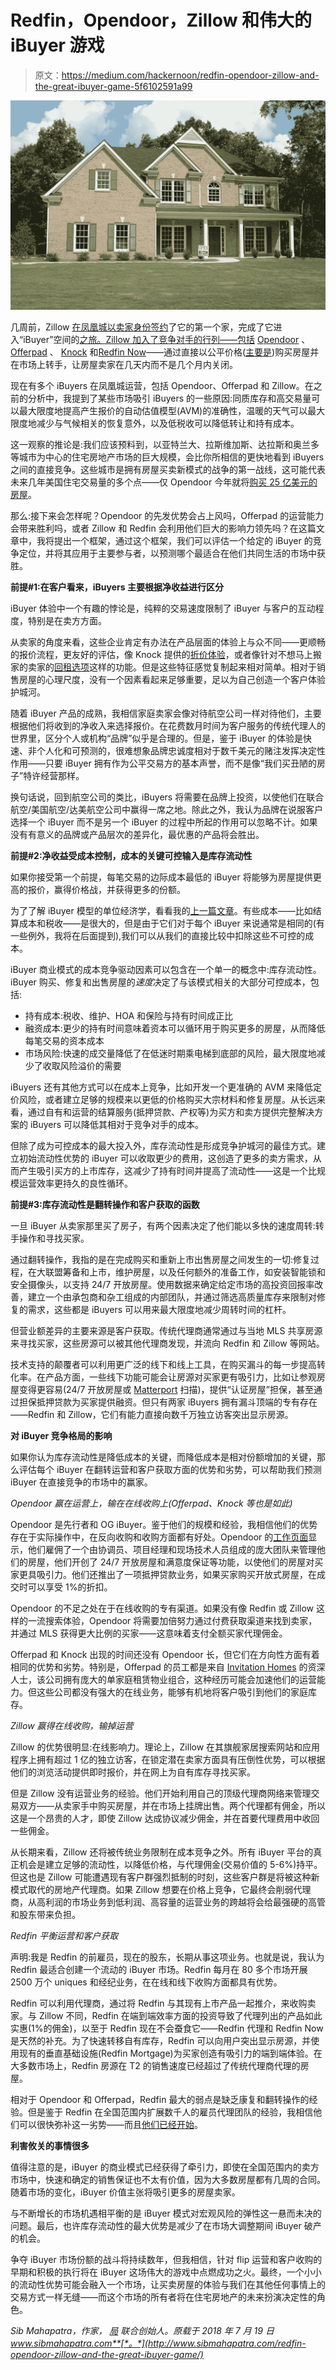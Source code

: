 # Redfin，Opendoor，Zillow 和伟大的 iBuyer 游戏

> 原文：<https://medium.com/hackernoon/redfin-opendoor-zillow-and-the-great-ibuyer-game-5f6102591a99>

![](img/c5b030beea3494ccc75fddb4fb0f6e2a.png)

几周前，Zillow [在凤凰城以卖家身份签约](https://www.inman.com/2018/06/21/zillow-puts-its-first-home-under-contract-as-a-seller-but-reduces-price-by-1-6-on-another/#)了它的第一个家，完成了它进入“iBuyer”空间的[之旅。Zillow 加入了竞争对手的行列——包括](https://www.inman.com/2018/04/12/exclusive-interview-why-zillow-is-becoming-an-ibuyer/) [Opendoor](http://www.opendoor.com/) 、 [Offerpad](http://www.offerpad.com/) 、 [Knock](http://www.knock.com/) 和[Redfin Now](http://www.redfin.com/now)——通过直接以公平价格([主要是](/@sibjeet/inside-opendoor-what-two-years-of-transactions-say-about-their-prospects-73a0a2d5b49))购买房屋并在市场上转手，让房屋卖家在几天内而不是几个月内关闭。

现在有多个 iBuyers 在凤凰城运营，包括 Opendoor、Offerpad 和 Zillow。在之前的分析中，我提到了某些市场吸引 iBuyers 的一些原因:同质库存和高交易量可以最大限度地提高产生报价的自动估值模型(AVM)的准确性，温暖的天气可以最大限度地减少与气候相关的恢复意外，以及低税收可以降低转让和持有成本。

这一观察的推论是:我们应该预料到，以亚特兰大、拉斯维加斯、达拉斯和奥兰多等城市为中心的住宅房地产市场的巨大规模，会比你所相信的更快地看到 iBuyers 之间的直接竞争。这些城市是拥有房屋买卖新模式的战争的第一战线，这可能代表未来几年美国住宅交易量的多个点——仅 Opendoor 今年就将[购买 25 亿美元的房屋](https://www.cnbc.com/2018/06/13/house-flipping-start-up-opendoor-raises-325-million-series-e.html)。

那么:接下来会怎样呢？Opendoor 的先发优势会占上风吗，Offerpad 的运营能力会带来胜利吗，或者 Zillow 和 Redfin 会利用他们巨大的影响力领先吗？在这篇文章中，我将提出一个框架，通过这个框架，我们可以评估一个给定的 iBuyer 的竞争定位，并将其应用于主要参与者，以预测哪个最适合在他们共同生活的市场中获胜。

**前提#1:在客户看来，iBuyers 主要根据净收益进行区分**

iBuyer 体验中一个有趣的悖论是，纯粹的交易速度限制了 iBuyer 与客户的互动程度，特别是在卖方方面。

从卖家的角度来看，这些企业肯定有办法在产品层面的体验上与众不同——更顺畅的报价流程，更友好的评估，像 Knock 提供的[折价体验](https://www.knock.com/)，或者像针对不想马上搬家的卖家的[回租选项](https://www.opendoor.com/w/faq/stay-in-home-after-close-date/)这样的功能。但是这些特征感觉复制起来相对简单。相对于销售房屋的心理尺度，没有一个因素看起来足够重要，足以为自己创造一个客户体验护城河。

随着 iBuyer 产品的成熟，我相信家庭卖家会像对待航空公司一样对待他们，主要根据他们将收到的净收入来选择报价。在花费数月时间为客户服务的传统代理人的世界里，区分个人或机构“品牌”似乎是合理的。但是，鉴于 iBuyer 的体验是快速、非个人化和可预测的，很难想象品牌忠诚度相对于数千美元的赌注发挥决定性作用——只要 iBuyer 拥有作为公平交易方的基本声誉，而不是像“我们买丑陋的房子”特许经营那样。

换句话说，回到航空公司的类比，iBuyers 将需要在品牌上投资，以使他们在联合航空/美国航空/达美航空公司中赢得一席之地。除此之外，我认为品牌在说服客户选择一个 iBuyer 而不是另一个 iBuyer 的过程中所起的作用可以忽略不计。如果没有有意义的品牌或产品层次的差异化，最优惠的产品将会胜出。

**前提#2:净收益受成本控制，成本的关键可控输入是库存流动性**

如果你接受第一个前提，每笔交易的边际成本最低的 iBuyer 将能够为房屋提供更高的报价，赢得价格战，并获得更多的份额。

为了了解 iBuyer 模型的单位经济学，看看我的[上一篇文章](/@sibjeet/inside-opendoor-what-two-years-of-transactions-say-about-their-prospects-73a0a2d5b49)。有些成本——比如结算成本和税收——是很大的，但是由于它们对于每个 iBuyer 来说通常是相同的(有一些例外，我将在后面提到),我们可以从我们的直接比较中扣除这些不可控的成本。

iBuyer 商业模式的成本竞争驱动因素可以包含在一个单一的概念中:库存流动性。iBuyer 购买、修复和出售房屋的*速度*决定了与该模式相关的大部分可控成本，包括:

*   持有成本:税收、维护、HOA 和保险与持有时间成正比
*   融资成本:更少的持有时间意味着资本可以循环用于购买更多的房屋，从而降低每笔交易的资本成本
*   市场风险:快速的成交量降低了在低迷时期乘电梯到底部的风险，最大限度地减少了收取风险溢价的需要

iBuyers 还有其他方式可以在成本上竞争，比如开发一个更准确的 AVM 来降低定价风险，或者建立足够的规模来以更低的价格购买大宗材料和修复房屋。从长远来看，通过自有和运营的结算服务(抵押贷款、产权等)为买方和卖方提供完整解决方案的 iBuyers 可以降低其相对于竞争对手的成本。

但除了成为可控成本的最大投入外，库存流动性是形成竞争护城河的最佳方式。建立初始流动性优势的 iBuyer 可以收取更少的费用，这创造了更多的卖方需求，从而产生吸引买方的上市库存，这减少了持有时间并提高了流动性——这是一个比规模运营效率更持久的良性循环。

**前提#3:库存流动性是翻转操作和客户获取的函数**

一旦 iBuyer 从卖家那里买了房子，有两个因素决定了他们能以多快的速度周转:转手操作和寻找买家。

通过翻转操作，我指的是在完成购买和重新上市出售房屋之间发生的一切:修复过程，在大联盟筹备和上市，维护房屋，以及任何额外的准备工作，如安装智能锁和安全摄像头，以支持 24/7 开放房屋。使用数据来确定给定市场的高投资回报率改善，建立一个由承包商和杂工组成的内部团队，并通过筛选高质量库存来限制对修复的需求，这些都是 iBuyers 可以用来最大限度地减少周转时间的杠杆。

但营业额差异的主要来源是客户获取。传统代理商通常通过与当地 MLS 共享房源来寻找买家，这些房源可以被其他代理商发现，并流向 Redfin 和 Zillow 等网站。

技术支持的颠覆者可以利用更广泛的线下和线上工具，在购买漏斗的每一步提高转化率。在产品方面，一些线下功能可能会让房源对买家更有吸引力，比如让参观房屋变得更容易(24/7 开放房屋或 [Matterport](http://www.matterport.com/) 扫描)，提供“认证房屋”担保，甚至通过担保抵押贷款为买家提供融资。但只有两家 iBuyers 拥有漏斗顶端的专有存在——Redfin 和 Zillow，它们有能力直接向数千万独立访客突出显示房源。

**对 iBuyer 竞争格局的影响**

如果你认为库存流动性是降低成本的关键，而降低成本是相对份额增加的关键，那么评估每个 iBuyer 在翻转运营和客户获取方面的优势和劣势，可以帮助我们预测 iBuyer 在直接竞争的市场中的赢家。

*Opendoor 赢在运营上，输在在线收购上(Offerpad、Knock 等也是如此)*

Opendoor 是先行者和 OG iBuyer。鉴于他们的规模和经验，我相信他们的优势存在于实际操作中，在反向收购和收购方面都有好处。Opendoor 的[工作页面](https://www.opendoor.com/jobs)显示，他们雇佣了一个由协调员、项目经理和现场技术人员组成的庞大团队来管理他们的房屋，他们开创了 24/7 开放房屋和满意度保证等功能，以使他们的房屋对买家更具吸引力。他们还推出了一项抵押贷款业务，如果买家购买开放式房屋，在成交时可以享受 1%的折扣。

Opendoor 的不足之处在于在线收购的专有渠道。如果没有像 Redfin 或 Zillow 这样的一流搜索体验，Opendoor 将需要加倍努力通过付费获取渠道来找到卖家，并通过 MLS 获得更大比例的买家——这意味着支付全额买家代理佣金。

Offerpad 和 Knock 出现的时间还没有 Opendoor 长，但它们在方向性方面有着相同的优势和劣势。特别是，Offerpad 的员工都是来自 [Invitation Homes](http://www.invitationhomes.com/) 的资深人士，该公司拥有庞大的单家庭租赁物业组合，这种经历可能会加速他们的运营能力。但这些公司都没有强大的在线业务，能够有机地将客户吸引到他们的家庭库存。

*Zillow 赢得在线收购，输掉运营*

Zillow 的优势很明显:在线影响力。理论上，Zillow 在其旗舰家居搜索网站和应用程序上拥有超过 1 亿的独立访客，在锁定潜在卖家方面具有压倒性优势，可以根据他们的浏览活动提供即时报价，并在网上为自有库存寻找买家。

但是 Zillow 没有运营业务的经验。他们开始利用自己的顶级代理商网络来管理交易双方——从卖家手中购买房屋，并在市场上挂牌出售。两个代理都有佣金，所以这是一个昂贵的人才，即使 Zillow 达成协议减少佣金，并在首要代理费用中收回一些佣金。

从长期来看，Zillow 还将被传统业务限制在成本竞争之外。所有 iBuyer 平台的真正机会是建立足够的流动性，以降低价格，与代理佣金(交易价值的 5-6%)持平。但这也是 Zillow 可能遭遇现有客户群强烈抵制的时刻，这些客户群是将被这种新模式取代的房地产代理商。如果 Zillow 想要在价格上竞争，它最终会削弱代理商，从高利润的市场业务到低利润、高容量的运营业务的跨越将会给最强硬的高管和股东带来负担。

*Redfin 平衡运营和客户获取*

声明:我是 Redfin 的前雇员，现在的股东，长期从事这项业务。也就是说，我认为 Redfin 最适合创建一个流动的 iBuyer 市场。Redfin 每月在 80 多个市场开展 2500 万个 uniques 和经纪业务，在在线和线下收购方面都具有优势。

Redfin 可以利用代理商，通过将 Redfin 与其现有上市产品一起推介，来收购卖家。与 Zillow 不同，Redfin 在端到端效率方面的投资导致了代理列出的产品如此实惠(1%的佣金)，以至于 Redfin 现在不会蚕食它——Redfin 代理和 Redfin Now 是天然的补充。为了快速转移自有库存，Redfin 可以向用户突出显示房源，并使用现有的垂直基础设施(Redfin Mortgage)为买家创造有吸引力的端到端体验。在大多数市场上，Redfin 房源在 T2 的销售速度已经超过了传统代理商代理的房屋。

相对于 Opendoor 和 Offerpad，Redfin 最大的弱点是缺乏康复和翻转操作的经验。但是鉴于 Redfin 在全国范围内扩展数千人的雇员代理团队的经验，我相信他们可以很快弥补这一劣势——而且[他们已经开始](https://www.linkedin.com/jobs/view/head-of-renovations-at-redfin-744454621/)。

**利害攸关的事情很多**

值得注意的是，iBuyer 的商业模式已经获得了牵引力，即使在全国范围内的卖方市场中，快速和确定的销售保证也不太有价值，因为大多数房屋都有几周的合同。随着市场的变化，iBuyer 价值主张将吸引更多的房屋卖家。

与不断增长的市场机遇相平衡的是 iBuyer 模式对宏观风险的弹性这一悬而未决的问题。最后，也许库存流动性的最大优势是减少了在市场大调整期间 iBuyer 破产的机会。

争夺 iBuyer 市场份额的战斗将持续数年，但我相信，针对 flip 运营和客户收购的早期和积极的执行将在 iBuyer 这场伟大的游戏中点燃成功之火。最终，一个小小的流动性优势可能会融入一个市场，让买卖房屋的体验与我们在其他任何事情上的交易方式一样无缝——而这个市场的所有者将在住宅房地产的未来扮演决定性的角色。

*Sib Mahapatra，作家，* [*局*](http://www.bureauwork.com) *联合创始人。原载于 2018 年 7 月 19 日 www.sibmahapatra.com**[*。*](http://www.sibmahapatra.com/redfin-opendoor-zillow-and-the-great-ibuyer-game/)*